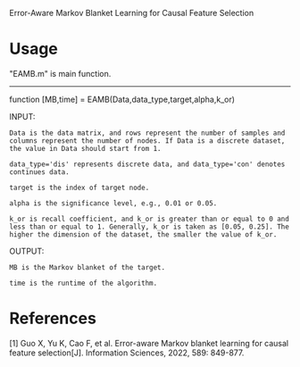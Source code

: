 Error-Aware Markov Blanket Learning for Causal Feature Selection

Usage
==========
"EAMB.m" is main function.

-------------------------------------------------------------------------------------------------------------------

function [MB,time] = EAMB(Data,data_type,target,alpha,k_or)

INPUT:

    Data is the data matrix, and rows represent the number of samples and columns represent the number of nodes. If Data is a discrete dataset, the value in Data should start from 1.

    data_type='dis' represents discrete data, and data_type='con' denotes continues data.

    target is the index of target node.

    alpha is the significance level, e.g., 0.01 or 0.05.

    k_or is recall coefficient, and k_or is greater than or equal to 0 and less than or equal to 1. Generally, k_or is taken as [0.05, 0.25]. The higher the dimension of the dataset, the smaller the value of k_or.


OUTPUT:

    MB is the Markov blanket of the target.

    time is the runtime of the algorithm.

References
==========
[1] Guo X, Yu K, Cao F, et al. Error-aware Markov blanket learning for causal feature selection[J]. Information Sciences, 2022, 589: 849-877.
